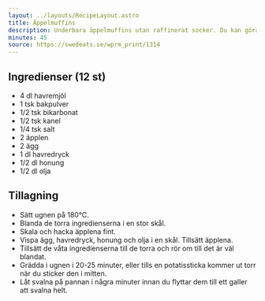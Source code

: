 ```yaml
---
layout: ../layouts/RecipeLayout.astro
title: Äppelmuffins
description: Underbara äppelmuffins utan raffinerat socker. Du kan göra ditt eget havremjöl genom att mixa havregryn tills det blir som grovt mjöl. Det går bra att byta ut honungen till äppelmos för extra äppelsmak.
minutes: 45
source: https://swedeats.se/wprm_print/1314
---
```


## Ingredienser (12 st)

- 4 dl havremjöl
- 1 tsk bakpulver
- 1/2 tsk bikarbonat
- 1/2 tsk kanel
- 1/4 tsk salt
- 2 äpplen
- 2 ägg
- 1 dl havredryck
- 1/2 dl honung
- 1/2 dl olja

## Tillagning

- Sätt ugnen på 180°C.
- Blanda de torra ingredienserna i en stor skål.
- Skala och hacka äpplena fint.
- Vispa ägg, havredryck, honung och olja i en skål. Tillsätt äpplena.
- Tillsätt de våta ingredienserna till de torra och rör om till det är väl blandat.
- Grädda i ugnen i 20-25 minuter, eller tills en potatissticka kommer ut torr när du sticker den i mitten.
- Låt svalna på pannan i några minuter innan du flyttar dem till ett galler att svalna helt.
